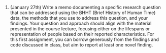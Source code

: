 1. (January 27th) Write a memo documenting a specific research question
that can be addressed using the BHHT (Brief History of Human Time) data,
the methods that you use to address this question, and your findings.
Your question and approach should align with the material presented in the
course lecture, focusing either on the lifespans or representation of people based
on their reported characteristics.  For this first assignment, you can
borrow generously from the findings and code discussed in class, but
aim to report at least one novel finding.
